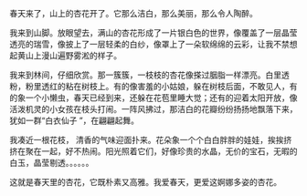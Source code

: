 春天来了，山上的杏花开了。它那么洁白，那么美丽，那么令人陶醉。

我来到山脚。放眼望去，满山的杏花形成了一片银白色的世界，像覆盖了一层晶莹透亮的瑞雪，像披上了一层轻柔的白纱，像罩上了一朵软绵绵的云彩，让我不禁想起黄山上漫山遍野雾淞的样子。

我来到林间，仔细欣赏。那一簇簇，一枝枝的杏花像搽过胭脂一样漂亮。白里透粉，粉里透红的粘在树枝上。有的像害羞的小姑娘，躲在树枝后面，不敢见人，有的象一个小懒虫，春天已经到来，还躲在花苞里睡大觉；还有的迎着太阳开放，像活泼机灵的小女孩在枝头打闹。一阵风拂过，那洁白的花瓣纷纷扬扬地飘落下来，犹如一群“白衣仙子 ”，在翩翩起舞。

我凑近一根花枝， 清香的气味迎面扑来。花朵象一个个白白胖胖的娃娃，挨挨挤挤在聚在一起，好不热闹。阳光照着它们，好像珍贵的水晶，无价的宝石，无暇的白玉，晶莹剔透。。。。。。

这就是春天里的杏花，它既朴素又高雅。我爱春天，更爱这婀娜多姿的杏花。

